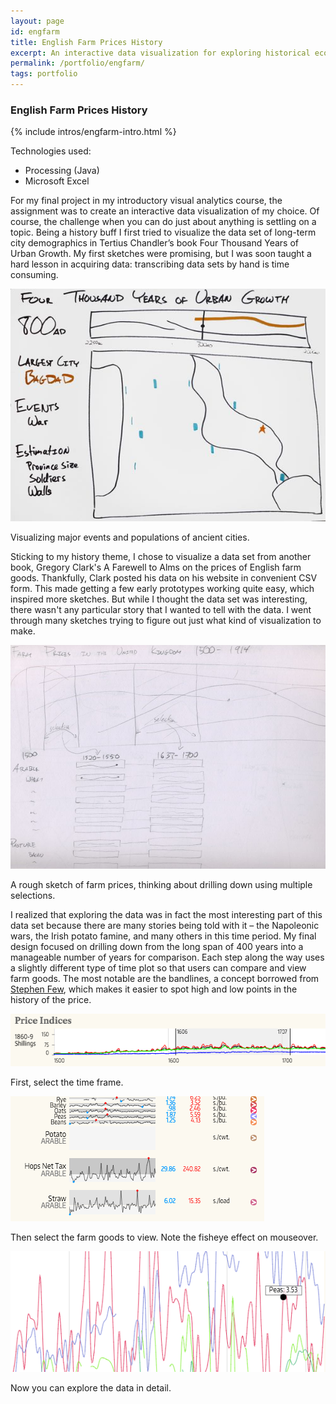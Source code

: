 ```yaml
---
layout: page
id: engfarm
title: English Farm Prices History
excerpt: An interactive data visualization for exploring historical economic farm data.
permalink: /portfolio/engfarm/
tags: portfolio
---
```


<div class="piece">
    <h3 id="engfarm">English Farm Prices History</h3>
    {% include intros/engfarm-intro.html %}
    <div class="techs">
        <p>Technologies used:</p>
        <ul>
            <li>Processing (Java)</li>
            <li>Microsoft Excel</li>
        </ul>
    </div>
    <div class="block">
        <div class="left">
            <p>For my final project in my introductory visual analytics course, the assignment was to create an interactive data visualization of my choice. Of course, the challenge when you can do just about anything is settling on a topic. Being a history buff I first tried to visualize the data set of long-term city demographics in Tertius Chandler’s book Four Thousand Years of Urban Growth. My first sketches were promising, but I was soon taught a hard lesson in acquiring data: transcribing data sets by hand is time consuming.</p>         
        </div>
        <div class="clear"></div>
    </div>
    <div class="block">
        <div class="left">
            <img src="four4k_cities.jpg" class="lesser" />
        </div>
        <div class="right">
            <p>Visualizing major events and populations of ancient cities.</p> 
        </div>
        <div class="clear"></div>
    </div>
    <div class="block">
        <div class="left">
            <p>Sticking to my history theme, I chose to visualize a data set from another book, Gregory Clark's A Farewell to Alms on the prices of English farm goods. Thankfully, Clark posted his data on his website in convenient CSV form. This made getting a few early prototypes working quite easy, which inspired more sketches. But while I thought the data set was interesting, there wasn't any particular story that I wanted to tell with the data. I went through many sketches trying to figure out just what kind of visualization to make.</p>         
        </div>
        <div class="clear"></div>
    </div>
    <div class="block">
        <div class="left">
            <img src="engfarm_sketch-2.jpg" class="lesser" />
        </div>
        <div class="right">
            <p>A rough sketch of farm prices, thinking about drilling down using multiple selections.</p> 
        </div>
        <div class="clear"></div>
    </div>
    <div class="block">
        <div class="left">
            <p>I realized that exploring the data was in fact the most interesting part of this data set because there are many stories being told with it – the Napoleonic wars, the Irish potato famine, and many others in this time period. My final design focused on drilling down from the long span of 400 years into a manageable number of years for comparison. Each step along the way uses a slightly different type of time plot so that users can compare and view farm goods. The most notable are the bandlines, a concept borrowed from <a href="https://www.perceptualedge.com/articles/visual_business_intelligence/introducing_bandlines.pdf">Stephen Few</a>, which makes it easier to spot high and low points in the history of the price.</p>         
        </div>
        <div class="clear"></div>
    </div>
    <div class="block">
        <div class="left">
            <img src="sel-1.png" class="lesser" />
        </div>
        <div class="right">
            <p>First, select the time frame.</p> 
        </div>
        <div class="clear"></div>
    </div>
    <div class="block">
        <div class="left">
            <img src="sel-2.png" class="lesser" />
        </div>
        <div class="right">
            <p>Then select the farm goods to view. Note the fisheye effect on mouseover.</p> 
        </div>
        <div class="clear"></div>
    </div>
    <div class="block">
        <div class="left">
            <img src="sel-3.png" class="lesser" />
        </div>
        <div class="right">
            <p>Now you can explore the data in detail.</p> 
        </div>
        <div class="clear"></div>
    </div>
    <div class="clear"></div>
</div>